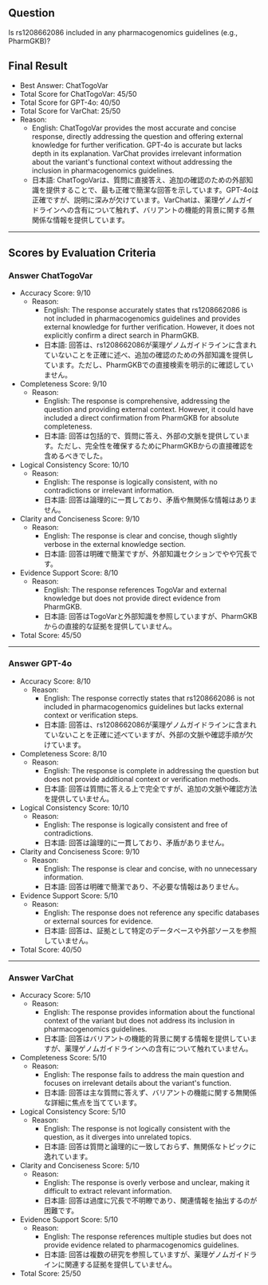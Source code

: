## Question

Is rs1208662086 included in any pharmacogenomics guidelines (e.g., PharmGKB)?

## Final Result

- Best Answer: ChatTogoVar
- Total Score for ChatTogoVar: 45/50
- Total Score for GPT-4o: 40/50
- Total Score for VarChat: 25/50
- Reason:
  - English: ChatTogoVar provides the most accurate and concise response, directly addressing the question and offering external knowledge for further verification. GPT-4o is accurate but lacks depth in its explanation. VarChat provides irrelevant information about the variant's functional context without addressing the inclusion in pharmacogenomics guidelines.
  - 日本語: ChatTogoVarは、質問に直接答え、追加の確認のための外部知識を提供することで、最も正確で簡潔な回答を示しています。GPT-4oは正確ですが、説明に深みが欠けています。VarChatは、薬理ゲノムガイドラインへの含有について触れず、バリアントの機能的背景に関する無関係な情報を提供しています。

---

## Scores by Evaluation Criteria

### Answer ChatTogoVar
- Accuracy Score: 9/10
  - Reason: 
    - English: The response accurately states that rs1208662086 is not included in pharmacogenomics guidelines and provides external knowledge for further verification. However, it does not explicitly confirm a direct search in PharmGKB.
    - 日本語: 回答は、rs1208662086が薬理ゲノムガイドラインに含まれていないことを正確に述べ、追加の確認のための外部知識を提供しています。ただし、PharmGKBでの直接検索を明示的に確認していません。
- Completeness Score: 9/10
  - Reason: 
    - English: The response is comprehensive, addressing the question and providing external context. However, it could have included a direct confirmation from PharmGKB for absolute completeness.
    - 日本語: 回答は包括的で、質問に答え、外部の文脈を提供しています。ただし、完全性を確保するためにPharmGKBからの直接確認を含めるべきでした。
- Logical Consistency Score: 10/10
  - Reason: 
    - English: The response is logically consistent, with no contradictions or irrelevant information.
    - 日本語: 回答は論理的に一貫しており、矛盾や無関係な情報はありません。
- Clarity and Conciseness Score: 9/10
  - Reason: 
    - English: The response is clear and concise, though slightly verbose in the external knowledge section.
    - 日本語: 回答は明確で簡潔ですが、外部知識セクションでやや冗長です。
- Evidence Support Score: 8/10
  - Reason: 
    - English: The response references TogoVar and external knowledge but does not provide direct evidence from PharmGKB.
    - 日本語: 回答はTogoVarと外部知識を参照していますが、PharmGKBからの直接的な証拠を提供していません。
- Total Score: 45/50

---

### Answer GPT-4o
- Accuracy Score: 8/10
  - Reason: 
    - English: The response correctly states that rs1208662086 is not included in pharmacogenomics guidelines but lacks external context or verification steps.
    - 日本語: 回答は、rs1208662086が薬理ゲノムガイドラインに含まれていないことを正確に述べていますが、外部の文脈や確認手順が欠けています。
- Completeness Score: 8/10
  - Reason: 
    - English: The response is complete in addressing the question but does not provide additional context or verification methods.
    - 日本語: 回答は質問に答える上で完全ですが、追加の文脈や確認方法を提供していません。
- Logical Consistency Score: 10/10
  - Reason: 
    - English: The response is logically consistent and free of contradictions.
    - 日本語: 回答は論理的に一貫しており、矛盾がありません。
- Clarity and Conciseness Score: 9/10
  - Reason: 
    - English: The response is clear and concise, with no unnecessary information.
    - 日本語: 回答は明確で簡潔であり、不必要な情報はありません。
- Evidence Support Score: 5/10
  - Reason: 
    - English: The response does not reference any specific databases or external sources for evidence.
    - 日本語: 回答は、証拠として特定のデータベースや外部ソースを参照していません。
- Total Score: 40/50

---

### Answer VarChat
- Accuracy Score: 5/10
  - Reason: 
    - English: The response provides information about the functional context of the variant but does not address its inclusion in pharmacogenomics guidelines.
    - 日本語: 回答はバリアントの機能的背景に関する情報を提供していますが、薬理ゲノムガイドラインへの含有について触れていません。
- Completeness Score: 5/10
  - Reason: 
    - English: The response fails to address the main question and focuses on irrelevant details about the variant's function.
    - 日本語: 回答は主な質問に答えず、バリアントの機能に関する無関係な詳細に焦点を当てています。
- Logical Consistency Score: 5/10
  - Reason: 
    - English: The response is not logically consistent with the question, as it diverges into unrelated topics.
    - 日本語: 回答は質問と論理的に一致しておらず、無関係なトピックに逸れています。
- Clarity and Conciseness Score: 5/10
  - Reason: 
    - English: The response is overly verbose and unclear, making it difficult to extract relevant information.
    - 日本語: 回答は過度に冗長で不明瞭であり、関連情報を抽出するのが困難です。
- Evidence Support Score: 5/10
  - Reason: 
    - English: The response references multiple studies but does not provide evidence related to pharmacogenomics guidelines.
    - 日本語: 回答は複数の研究を参照していますが、薬理ゲノムガイドラインに関連する証拠を提供していません。
- Total Score: 25/50